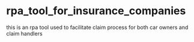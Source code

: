 # rpa_tool_for_insurance_companies
this is an rpa tool used to facilitate claim process for both car owners and claim handlers 

